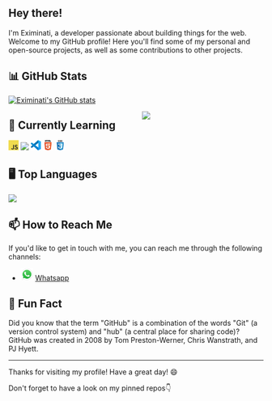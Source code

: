 ## Hey there!

I'm Eximinati, a developer passionate about building things for the web. Welcome to my GitHub profile! Here you'll find some of my personal and open-source projects, as well as some contributions to other projects.

## 📊 GitHub Stats

[![Eximinati's GitHub stats](https://github-readme-stats.vercel.app/api?username=Eximinati&show_icons=true&theme=radical)](https://github.com/Eximinati)

<img align= "right" width= "240" src="https://media.tenor.com/dpNZDEnuPGYAAAAi/study-focused.gif">

## 🌱 Currently Learning

<img height="20" src="https://raw.githubusercontent.com/github/explore/80688e429a7d4ef2fca1e82350fe8e3517d3494d/topics/javascript/javascript.png"></code>
<code><img height="20" src="https://w7.pngwing.com/pngs/751/3/png-transparent-logo-php-html-others-text-trademark-logo-thumbnail.png"></code>
<code><img height="20" src="https://raw.githubusercontent.com/github/explore/80688e429a7d4ef2fca1e82350fe8e3517d3494d/topics/visual-studio-code/visual-studio-code.png"></code>
<code><img height="20" src="https://raw.githubusercontent.com/github/explore/80688e429a7d4ef2fca1e82350fe8e3517d3494d/topics/html/html.png"></code>
<code><img height="20" src="https://raw.githubusercontent.com/github/explore/80688e429a7d4ef2fca1e82350fe8e3517d3494d/topics/css/css.png"></code>

## 🖥️ Top Languages
<a href="https://github.com/Eximianti">
  <img align="center" src="https://github-readme-stats.vercel.app/api/top-langs/?username=Eximinati&layout=compact&theme=material-palenight" />
</a>

## 📫 How to Reach Me

If you'd like to get in touch with me, you can reach me through the following channels:

- <a><img height="25" src="https://raw.githubusercontent.com/github/explore/main/topics/whatsapp/whatsapp.png"> [Whatsapp](https://wa.me/923087880256)</a>

## 💬 Fun Fact

Did you know that the term "GitHub" is a combination of the words "Git" (a version control system) and "hub" (a central place for sharing code)? GitHub was created in 2008 by Tom Preston-Werner, Chris Wanstrath, and PJ Hyett.
<hr>
Thanks for visiting my profile! Have a great day! 😄

Don't forget to have a look on my pinned repos👇
